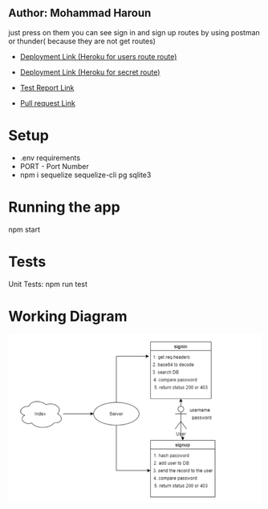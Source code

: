 ## Author: Mohammad Haroun
just press on them 
you can see sign in and sign up routes by using postman or thunder( because they are not get routes)

* [Deployment Link (Heroku for users route route) ](https://lab07-haroun.herokuapp.com/users)

* [Deployment Link (Heroku for secret route) ](https://lab07-haroun.herokuapp.com/secret)
* [Test Report Link ](https://github.com/Mohammad-Haroun-97/api-server/actions)
* [Pull request Link ](https://github.com/Mohammad-Haroun-97/bearer-auth/pull/2)
# Setup
* .env requirements
* PORT - Port Number
* npm i sequelize sequelize-cli pg sqlite3
# Running the app
npm start

# Tests
Unit Tests: npm run test

# Working Diagram 

![](UML-LAB07.PNG)